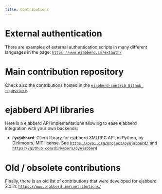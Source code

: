 ```yaml
---
title: Contributions
---
```


# External authentication

There are examples of external authentication scripts in many different languages in the page:
[`https://www.ejabberd.im/extauth/`](https://www.ejabberd.im/extauth/)

# Main contribution repository

Check also the contributions hosted in the
[`ejabberd-contrib Github repository`](https://github.com/processone/ejabberd-contrib).

# ejabberd API libraries

Here is a ejabberd API implementations allowing to ease ejabberd
integration with your own backends:

* **`Pyejabberd`**:   Client library for ejabberd XMLRPC API, in Python, by Dirkmoors, MIT license.
    See [`https://pypi.org/project/pyejabberd/`](https://pypi.org/project/pyejabberd/)
    and [`https://github.com/dirkmoors/pyejabberd`](https://github.com/dirkmoors/pyejabberd)

# Old / obsolete contributions

Finally, there is an old list of contributions that were developed for ejabberd 2.x in:
[`https://www.ejabberd.im/contributions/`](https://www.ejabberd.im/contributions/)


